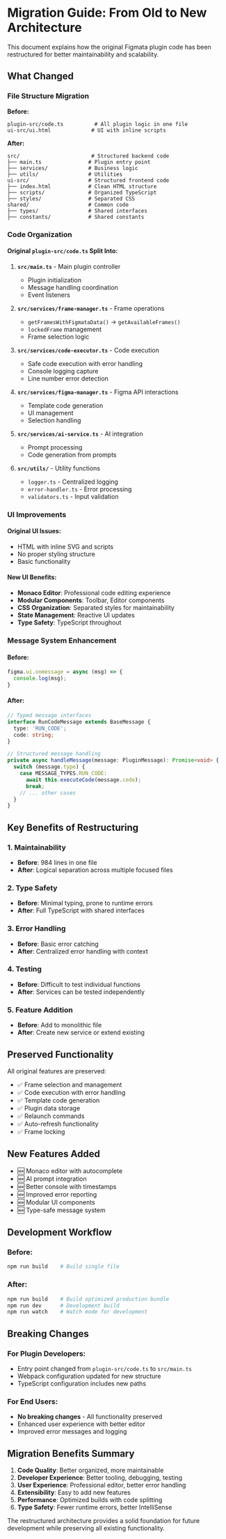 # Migration Guide: From Old to New Architecture

This document explains how the original Figmata plugin code has been restructured for better maintainability and scalability.

## What Changed

### File Structure Migration

**Before:**
```
plugin-src/code.ts          # All plugin logic in one file
ui-src/ui.html             # UI with inline scripts
```

**After:**
```
src/                       # Structured backend code
├── main.ts               # Plugin entry point  
├── services/             # Business logic
├── utils/                # Utilities
ui-src/                   # Structured frontend code
├── index.html            # Clean HTML structure
├── scripts/              # Organized TypeScript
├── styles/               # Separated CSS
shared/                   # Common code
├── types/                # Shared interfaces
├── constants/            # Shared constants
```

### Code Organization

#### Original `plugin-src/code.ts` Split Into:

1. **`src/main.ts`** - Main plugin controller
   - Plugin initialization
   - Message handling coordination
   - Event listeners

2. **`src/services/frame-manager.ts`** - Frame operations
   - `getFramesWithFigmataData()` → `getAvailableFrames()`
   - `lockedFrame` management
   - Frame selection logic

3. **`src/services/code-executor.ts`** - Code execution
   - Safe code execution with error handling
   - Console logging capture
   - Line number error detection

4. **`src/services/figma-manager.ts`** - Figma API interactions
   - Template code generation
   - UI management
   - Selection handling

5. **`src/services/ai-service.ts`** - AI integration
   - Prompt processing
   - Code generation from prompts

6. **`src/utils/`** - Utility functions
   - `logger.ts` - Centralized logging
   - `error-handler.ts` - Error processing
   - `validators.ts` - Input validation

### UI Improvements

#### Original UI Issues:
- HTML with inline SVG and scripts
- No proper styling structure
- Basic functionality

#### New UI Benefits:
- **Monaco Editor**: Professional code editing experience
- **Modular Components**: Toolbar, Editor components
- **CSS Organization**: Separated styles for maintainability
- **State Management**: Reactive UI updates
- **Type Safety**: TypeScript throughout

### Message System Enhancement

#### Before:
```javascript
figma.ui.onmessage = async (msg) => {
  console.log(msg);
}
```

#### After:
```typescript
// Typed message interfaces
interface RunCodeMessage extends BaseMessage {
  type: 'RUN_CODE';
  code: string;
}

// Structured message handling
private async handleMessage(message: PluginMessage): Promise<void> {
  switch (message.type) {
    case MESSAGE_TYPES.RUN_CODE:
      await this.executeCode(message.code);
      break;
    // ... other cases
  }
}
```

## Key Benefits of Restructuring

### 1. **Maintainability**
- **Before**: 984 lines in one file
- **After**: Logical separation across multiple focused files

### 2. **Type Safety**
- **Before**: Minimal typing, prone to runtime errors
- **After**: Full TypeScript with shared interfaces

### 3. **Error Handling**
- **Before**: Basic error catching
- **After**: Centralized error handling with context

### 4. **Testing**
- **Before**: Difficult to test individual functions
- **After**: Services can be tested independently

### 5. **Feature Addition**
- **Before**: Add to monolithic file
- **After**: Create new service or extend existing

## Preserved Functionality

All original features are preserved:

- ✅ Frame selection and management
- ✅ Code execution with error handling
- ✅ Template code generation
- ✅ Plugin data storage
- ✅ Relaunch commands
- ✅ Auto-refresh functionality
- ✅ Frame locking

## New Features Added

- 🆕 Monaco editor with autocomplete
- 🆕 AI prompt integration
- 🆕 Better console with timestamps
- 🆕 Improved error reporting
- 🆕 Modular UI components
- 🆕 Type-safe message system

## Development Workflow

### Before:
```bash
npm run build    # Build single file
```

### After:
```bash
npm run build    # Build optimized production bundle
npm run dev      # Development build
npm run watch    # Watch mode for development
```

## Breaking Changes

### For Plugin Developers:
- Entry point changed from `plugin-src/code.ts` to `src/main.ts`
- Webpack configuration updated for new structure
- TypeScript configuration includes new paths

### For End Users:
- **No breaking changes** - All functionality preserved
- Enhanced user experience with better editor
- Improved error messages and logging

## Migration Benefits Summary

1. **Code Quality**: Better organized, more maintainable
2. **Developer Experience**: Better tooling, debugging, testing
3. **User Experience**: Professional editor, better error handling
4. **Extensibility**: Easy to add new features
5. **Performance**: Optimized builds with code splitting
6. **Type Safety**: Fewer runtime errors, better IntelliSense

The restructured architecture provides a solid foundation for future development while preserving all existing functionality.
